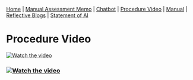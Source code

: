 [Home](index.md) | [Manual Assessment Memo](manual_assessment_memo.md) | [Chatbot](chatbot.md) | [Procedure Video](procedure_video.md) | [Manual](manual.md) | [Reflective Blogs](reflective_blogs.md) | [Statement of AI](AIstatement.md) 


# Procedure Video

[![Watch the video](https://img.youtube.com/vi/IxtJOx_HCeE/maxresdefault.jpg)](https://youtu.be/IxtJOx_HCeE)

### [![Watch the video](https://img.youtube.com/vi/IxtJOx_HCeE/0.jpg)](https://youtu.be/IxtJOx_HCeE)



